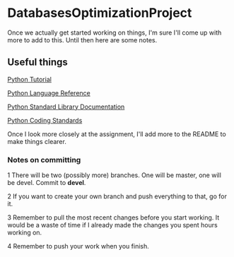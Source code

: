 DatabasesOptimizationProject
============================

Once we actually get started working on things, I'm sure I'll come up with more to add to this. Until then here are some notes.



## Useful things

[Python Tutorial](https://docs.python.org/2/tutorial/index.html)

[Python Language Reference](https://docs.python.org/2/reference/index.html)

[Python Standard Library Documentation](https://docs.python.org/2/library/index.html)

[Python Coding Standards](https://www.python.org/dev/peps/pep-0008)

Once I look more closely at the assignment, I'll add more to the README to make things clearer.

### Notes on committing

1 There will be two (possibly more) branches. One will be master, one will be devel. Commit to __devel__.

2 If you want to create your own branch and push everything to that, go for it.

3 Remember to pull the most recent changes before you start working. It would be a waste of time if I already made the changes you spent hours working on.

4 Remember to push your work when you finish.
